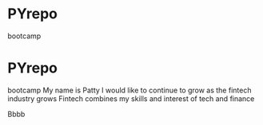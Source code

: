 # PYrepo
bootcamp
# PYrepo
bootcamp
My name is Patty 
I would like to continue to grow as the fintech industry grows
Fintech combines my skills and interest of tech and finance

Bbbb
